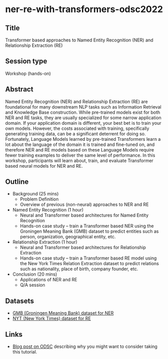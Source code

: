 # ner-re-with-transformers-odsc2022

## Title

Transformer based approaches to Named Entity Recognition (NER) and Relationship Extraction (RE)

## Session type 

Workshop (hands-on)

## Abstract

Named Entity Recognition (NER) and Relationship Extraction (RE) are foundational for many downstream NLP tasks such as Information Retrieval and Knowledge Base construction. While pre-trained models exist for both NER and RE tasks, they are usually specialized for some narrow application domain. If your application domain is different, your best bet is to train your own models. However, the costs associated with training, specifically generating training data, can be a significant deterrent for doing so. Fortunately, Language Models learned by pre-trained Transformers learn a lot about the language of the domain it is trained and fine-tuned on, and therefore NER and RE models based on these Language Models require fewer training examples to deliver the same level of performance. In this workshop, participants will learn about, train, and evaluate Transformer based neural models for NER and RE.

## Outline

* Background (25 mins)
  * Problem Definition
  * Overview of previous (non-neural) approaches to NER and RE
* Named Entity Recognition (1 hour)
  * Neural and Transformer based architectures for Named Entity Recognition
  * Hands-on case study – train a Transformer based NER using the Groningen Meaning Bank (GMB) dataset to predict entities such as person, organization, geographical entity, etc.
* Relationship Extraction (1 hour) 
  * Neural and Transformer based architectures for Relationship Extraction
  * Hands-on case study – train a Transformer based RE model using the New York Times Relation Extraction dataset to predict relations such as nationality, place of birth, company founder, etc.
* Conclusion (20 mins)
  * Applications of NER and RE
  * Q/A session


## Datasets

* [GMB (Groningen Meaning Bank) dataset for NER](https://www.kaggle.com/abhinavwalia95/entity-annotated-corpus)
* [NYT (New York Times) dataset for RE](https://www.kaggle.com/daishinkan002/new-york-times-relation-extraction-dataset)

## Links

* [Blog post on ODSC](https://odsc.com/blog/building-named-entity-recognition-and-relationship-extraction-components-with-huggingface-transformers/?utm_campaign=Learning%20Posts&utm_content=200655503&utm_medium=social&utm_source=twitter&hss_channel=tw-1357730263481122817) describing why you might want to consider taking this tutorial.


